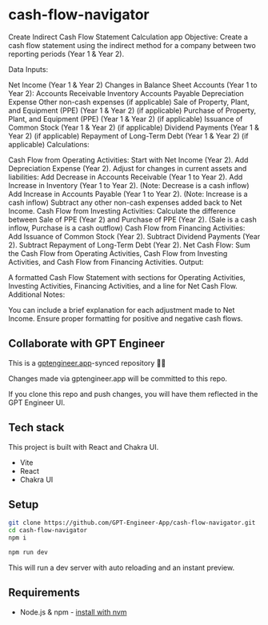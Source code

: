 # cash-flow-navigator

Create Indirect Cash Flow Statement Calculation app
Objective: Create a cash flow statement using the indirect method for a company between two reporting periods (Year 1 & Year 2).

Data Inputs:

Net Income (Year 1 & Year 2)
Changes in Balance Sheet Accounts (Year 1 to Year 2):
Accounts Receivable
Inventory
Accounts Payable
Depreciation Expense
Other non-cash expenses (if applicable)
Sale of Property, Plant, and Equipment (PPE) (Year 1 & Year 2) (if applicable)
Purchase of Property, Plant, and Equipment (PPE) (Year 1 & Year 2) (if applicable)
Issuance of Common Stock (Year 1 & Year 2) (if applicable)
Dividend Payments (Year 1 & Year 2) (if applicable)
Repayment of Long-Term Debt (Year 1 & Year 2) (if applicable)
Calculations:

Cash Flow from Operating Activities:
Start with Net Income (Year 2).
Add Depreciation Expense (Year 2).
Adjust for changes in current assets and liabilities:
Add Decrease in Accounts Receivable (Year 1 to Year 2).
Add Increase in Inventory (Year 1 to Year 2). (Note: Decrease is a cash inflow)
Add Increase in Accounts Payable (Year 1 to Year 2). (Note: Increase is a cash inflow)
Subtract any other non-cash expenses added back to Net Income.
Cash Flow from Investing Activities:
Calculate the difference between Sale of PPE (Year 2) and Purchase of PPE (Year 2). (Sale is a cash inflow, Purchase is a cash outflow)
Cash Flow from Financing Activities:
Add Issuance of Common Stock (Year 2).
Subtract Dividend Payments (Year 2).
Subtract Repayment of Long-Term Debt (Year 2).
Net Cash Flow:
Sum the Cash Flow from Operating Activities, Cash Flow from Investing Activities, and Cash Flow from Financing Activities.
Output:

A formatted Cash Flow Statement with sections for Operating Activities, Investing Activities, Financing Activities, and a line for Net Cash Flow.
Additional Notes:

You can include a brief explanation for each adjustment made to Net Income.
Ensure proper formatting for positive and negative cash flows.

## Collaborate with GPT Engineer

This is a [gptengineer.app](https://gptengineer.app)-synced repository 🌟🤖

Changes made via gptengineer.app will be committed to this repo.

If you clone this repo and push changes, you will have them reflected in the GPT Engineer UI.

## Tech stack

This project is built with React and Chakra UI.

- Vite
- React
- Chakra UI

## Setup

```sh
git clone https://github.com/GPT-Engineer-App/cash-flow-navigator.git
cd cash-flow-navigator
npm i
```

```sh
npm run dev
```

This will run a dev server with auto reloading and an instant preview.

## Requirements

- Node.js & npm - [install with nvm](https://github.com/nvm-sh/nvm#installing-and-updating)
